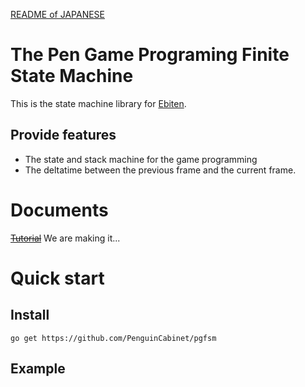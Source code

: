 [README of JAPANESE](./README.md)
# The Pen Game Programing Finite State Machine

This is the state machine library for [Ebiten](https://ebiten.org/).
## Provide features
* The state and stack machine for the game programming
* The deltatime between the previous frame and the current frame.

# Documents
~~[Tutorial](doc/Tutorial_en.md)~~ We are making it...  

# Quick start

## Install
```shell
go get https://github.com/PenguinCabinet/pgfsm
```

## Example
